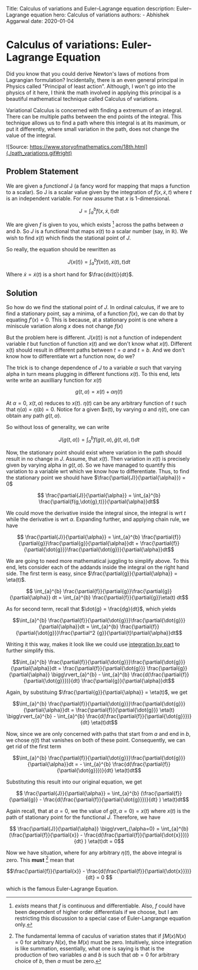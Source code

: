 Title: Calculus of variations and Euler–Lagrange equation
description: Euler–Lagrange equation
hero: Calculus of variations
authors:
    - Abhishek Aggarwal
date: 2020-01-04

# **Calculus of variations: Euler-Lagrange Equation**

Did you know that you could derive Newton's laws of motions from Lagrangian formulation? Incidentally, there is an even general principal in Physics called "Principal of least action". Although, I won't go into the physics of it here, I think the math involved in applying this principal is a beautiful mathematical technique called Calculus of variations. 

Variational Calculus is concerned with finding a extremum of an integral. There can be multiple paths between the end points of the integral. This technique allows us to find a path where this integral is at its maximum, or put it differently, where small variation in the path, does not change the value of the integral.

![Source: https://www.storyofmathematics.com/18th.html](./path_variations.gif#right)

## Problem Statement
We are given a _functional_ J (a fancy word for mapping that maps a function to a scalar). So J is a scalar value given by the integration of $f(x, \dot{x}, t)$ where $t$ is an independent variable. For now assume that $x$ is 1-dimensional.

$$ J = \int_{a}^{b} f(x, \dot{x}, t) dt$$

We are given $f$ is given to you, which exists [^1] across the paths between $a$ and $b$. So $J$ is a functional that maps $x(t)$ to a scalar number (say, in $\mathbb{R}$). We wish to find $x(t)$ which finds the stational point of $J$. 

So really, the equation should be rewritten as 

$$ J(x(t)) = \int_{a}^{b} f(x(t), \dot{x}(t), t) dt$$

Where $\dot{x} = \dot{x}(t)$ is a short hand for $\frac{dx(t)}{dt}$.

## Solution
So how do we find the stational point of $J$. In ordinal calculus, if we are to find a stationary point, say a minima, of a function $f(x)$, we can do that by equating $f'(x) = 0$. This is because, at a stationary point is one where a miniscule variation along $x$ does not change $f(x)$

But the problem here is different. $J(x(t))$ is not a function of independent variable $t$ but function of function $x(t)$ and we don't know what $x(t)$. Different x(t) should result in different paths between $t=a$ and $t=b$. And we don't know how to differentiate wrt a function now, do we?

The trick is to change dependence of $J$ to a variable $\alpha$ such that varying alpha in turn means plugging in different functions $x(t)$. To this end, lets write write an auxilliary function for $x(t)$

$$g(t, \alpha) = x(t) + \alpha \eta(t)$$

At $\alpha = 0$, $x(t, \alpha)$ reduces to $x(t)$. $\eta(t)$ can be any arbitrary function of $t$ such that $\eta(a)=\eta(b)=0$. Notice for a given $x(t), by varying $\alpha$ and $\eta(t)$, one can obtain any path $g(t, \alpha)$.

So without loss of generality, we can write

$$ J(g(t, \alpha)) = \int_{a}^{b} f(g(t, \alpha), \dot{g}(t, \alpha), t) dt$$


Now, the stationary point should exist where variation in the path should result in no change in $J$. Assume, that $x(t)$. Then variation in $x(t)$ is precisely given by varying alpha in $g(t, \alpha)$. So we have managed to quantify this variation to a variable wrt which we know how to differentiate. Thus, to find the stationary point we should have $\frac{\partial{J}}{\partial{\alpha}}) = 0$

$$ \frac{\partial{J}}{\partial{\alpha}} = \int_{a}^{b} \frac{\partial{f(g,\dot{g},t)}}{\partial{\alpha}}dt$$

We could move the derivative inside the integral since, the integral is wrt $t$ while the derivative is wrt $\alpha$. Expanding further, and applying chain rule, we have

$$ \frac{\partial{J}}{\partial{\alpha}} = \int_{a}^{b} \frac{\partial{f}}{\partial{g}}\frac{\partial{g}}{\partial{\alpha}}dt + \frac{\partial{f}}{\partial{\dot{g}}}\frac{\partial{\dot{g}}}{\partial{\alpha}}dt$$


We are going to need more mathematical juggling to simplify above. To this end, lets consider each of the addands inside the integral on the right hand side. The first term is easy, since $\frac{\partial{g}}{\partial{\alpha}} = \eta(t)$.


$$ \int_{a}^{b} \frac{\partial{f}}{\partial{g}}\frac{\partial{g}}{\partial{\alpha}} dt = \int_{a}^{b}  \frac{\partial{f}}{\partial{g}}\eta(t) dt$$

As for second term, recall that $\dot{g} = \frac{dg}{dt}$, which yields

$$\int_{a}^{b} \frac{\partial{f}}{\partial{\dot{g}}}\frac{\partial{\dot{g}}}{\partial{\alpha}}dt = \int_{a}^{b} \frac{\partial{f}}{\partial{\dot{g}}}\frac{\partial^2 {g}}{\partial{t}\partial{\alpha}}dt$$

Writing it this way, makes it look like we could use [integration by part][1] to further simplify this.

$$\int_{a}^{b} \frac{\partial{f}}{\partial{\dot{g}}}\frac{\partial{\dot{g}}}{\partial{\alpha}}dt = \frac{\partial{f}}{\partial{\dot{g}}} \frac{\partial{g}}{\partial{\alpha}} \bigg\rvert_{a}^{b} - \int_{a}^{b} \frac{d(\frac{\partial{f}}{\partial{\dot{g}}})}{dt} \frac{\partial{g}}{\partial{\alpha}}dt$$

Again, by substituing $\frac{\partial{g}}{\partial{\alpha}} = \eta(t)$, we get

$$\int_{a}^{b} \frac{\partial{f}}{\partial{\dot{g}}}\frac{\partial{\dot{g}}}{\partial{\alpha}}dt = \frac{\partial{f}}{\partial{\dot{g}}} \eta(t) \bigg\rvert_{a}^{b} - \int_{a}^{b} \frac{d(\frac{\partial{f}}{\partial{\dot{g}}})}{dt} \eta(t)dt$$

Now, since we are only concerned with paths that start from $a$ and end in $b$, we chose $\eta(t)$ that vanishes on both of these point. Consequently, we can get rid of the first term


$$\int_{a}^{b} \frac{\partial{f}}{\partial{\dot{g}}}\frac{\partial{\dot{g}}}{\partial{\alpha}}dt = - \int_{a}^{b} \frac{d(\frac{\partial{f}}{\partial{\dot{g}}})}{dt} \eta(t)dt$$


Substituting this result into our original equation, we get

$$ \frac{\partial{J}}{\partial{\alpha}} = \int_{a}^{b}  (\frac{\partial{f}}{\partial{g}} - \frac{d(\frac{\partial{f}}{\partial{\dot{g}}})}{dt} ) \eta(t)dt$$

Again recall, that at $\alpha = 0$, we the value of $g(t, \alpha = 0) = x(t)$ where $x(t)$ is the path of stationary point for the functional $J$. Therefore, we have

$$ \frac{\partial{J}}{\partial{\alpha}} \bigg\rvert_{\alpha=0} = \int_{a}^{b}  (\frac{\partial{f}}{\partial{x}} -  \frac{d(\frac{\partial{f}}{\partial{\dot{x}}})}{dt} ) \eta(t)dt = 0$$

Now we have situation, where for any arbitrary $\eta(t)$, the above integral is zero. This **must** [^2] mean that

$$\frac{\partial{f}}{\partial{x}} -  \frac{d(\frac{\partial{f}}{\partial{\dot{x}}})}{dt}  = 0 $$

which is the famous Euler-Lagrange Equation.


[^1]: _exists_ means that $f$ is continuous and differentiable. Also, $f$ could have been dependent of higher order differentials if we choose, but I am restricting this discussion to a special case of Euler-Langrange equation only.

[^2]: The fundamental lemma of caculus of variation states that if $\int M(x)N(x) = 0$ for arbitrary $N(x)$, the $M(x)$ must be zero. Intuitively, since integration is like summation, essentially, what one is saying is that is the production of two variables $a$ and $b$ is such that $ab = 0$ for arbitrary choice of $b$, then $a$ must be zero.

[1]: https://www.khanacademy.org/math/ap-calculus-bc/bc-integration-new/bc-6-11/v/deriving-integration-by-parts-formula
